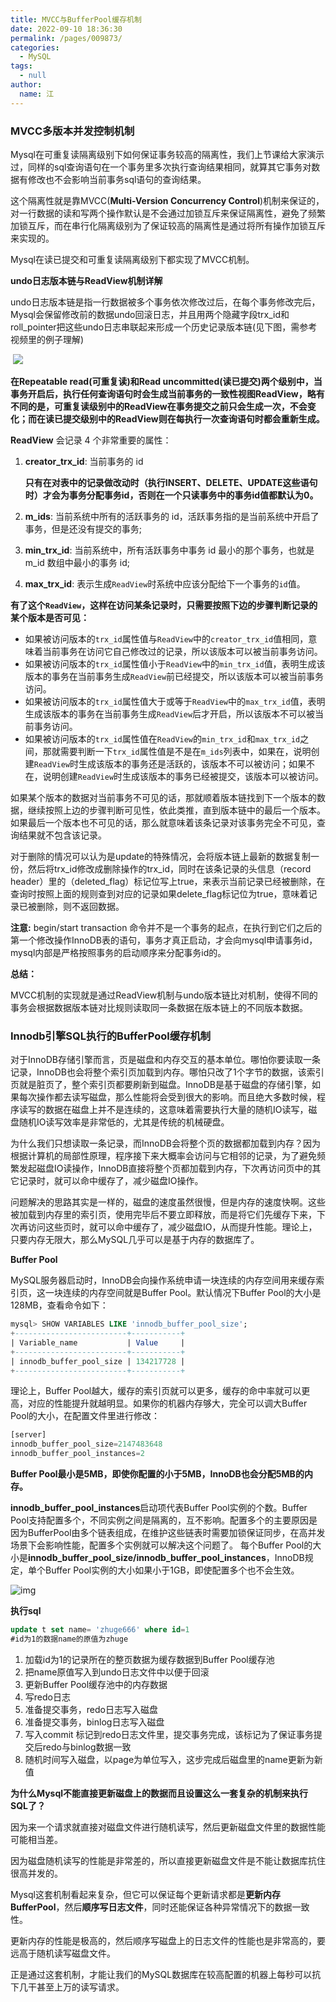 ```yaml
---
title: MVCC与BufferPool缓存机制
date: 2022-09-10 18:36:30
permalink: /pages/009873/
categories: 
  - MySQL
tags: 
  - null
author: 
  name: 江
---
```

### MVCC多版本并发控制机制

Mysql在可重复读隔离级别下如何保证事务较高的隔离性，我们上节课给大家演示过，同样的sql查询语句在一个事务里多次执行查询结果相同，就算其它事务对数据有修改也不会影响当前事务sql语句的查询结果。

这个隔离性就是靠MVCC(**Multi-Version Concurrency Control**)机制来保证的，对一行数据的读和写两个操作默认是不会通过加锁互斥来保证隔离性，避免了频繁加锁互斥，而在串行化隔离级别为了保证较高的隔离性是通过将所有操作加锁互斥来实现的。

Mysql在读已提交和可重复读隔离级别下都实现了MVCC机制。

**undo日志版本链与ReadView机制详解**

undo日志版本链是指一行数据被多个事务依次修改过后，在每个事务修改完后，Mysql会保留修改前的数据undo回滚日志，并且用两个隐藏字段trx_id和roll_pointer把这些undo日志串联起来形成一个历史记录版本链(见下图，需参考视频里的例子理解)

​    ![](https://img.jssjqd.cn/note/20220831233310.png)

**在Repeatable read(可重复读)和Read uncommitted(读已提交)两个级别中，当事务开启后，执行任何查询语句时会生成当前事务的一致性视图ReadView，略有不同的是，可重复读级别中的ReadView在事务提交之前只会生成一次，不会变化；而在读已提交级别中的ReadView则在每执行一次查询语句时都会重新生成。**

**ReadView** 会记录 4 个非常重要的属性：

1. **creator_trx_id**: 当前事务的 id

   **只有在对表中的记录做改动时（执行INSERT、DELETE、UPDATE这些语句时）才会为事务分配事务id，否则在一个只读事务中的事务id值都默认为0。**

2. **m_ids**: 当前系统中所有的活跃事务的 id，活跃事务指的是当前系统中开启了事务，但是还没有提交的事务;

3. **min_trx_id**: 当前系统中，所有活跃事务中事务 id 最小的那个事务，也就是 m_id 数组中最小的事务 id;

4. **max_trx_id**: 表示生成`ReadView`时系统中应该分配给下一个事务的`id`值。

**有了这个`ReadView`，这样在访问某条记录时，只需要按照下边的步骤判断记录的某个版本是否可见：**

- 如果被访问版本的`trx_id`属性值与`ReadView`中的`creator_trx_id`值相同，意味着当前事务在访问它自己修改过的记录，所以该版本可以被当前事务访问。
- 如果被访问版本的`trx_id`属性值小于`ReadView`中的`min_trx_id`值，表明生成该版本的事务在当前事务生成`ReadView`前已经提交，所以该版本可以被当前事务访问。
- 如果被访问版本的`trx_id`属性值大于或等于`ReadView`中的`max_trx_id`值，表明生成该版本的事务在当前事务生成`ReadView`后才开启，所以该版本不可以被当前事务访问。
- 如果被访问版本的`trx_id`属性值在`ReadView`的`min_trx_id`和`max_trx_id`之间，那就需要判断一下`trx_id`属性值是不是在`m_ids`列表中，如果在，说明创建`ReadView`时生成该版本的事务还是活跃的，该版本不可以被访问；如果不在，说明创建`ReadView`时生成该版本的事务已经被提交，该版本可以被访问。

如果某个版本的数据对当前事务不可见的话，那就顺着版本链找到下一个版本的数据，继续按照上边的步骤判断可见性，依此类推，直到版本链中的最后一个版本。如果最后一个版本也不可见的话，那么就意味着该条记录对该事务完全不可见，查询结果就不包含该记录。

对于删除的情况可以认为是update的特殊情况，会将版本链上最新的数据复制一份，然后将trx_id修改成删除操作的trx_id，同时在该条记录的头信息（record header）里的（deleted_flag）标记位写上true，来表示当前记录已经被删除，在查询时按照上面的规则查到对应的记录如果delete_flag标记位为true，意味着记录已被删除，则不返回数据。

**注意:** begin/start transaction 命令并不是一个事务的起点，在执行到它们之后的第一个修改操作InnoDB表的语句，事务才真正启动，才会向mysql申请事务id，mysql内部是严格按照事务的启动顺序来分配事务id的。

**总结：**

MVCC机制的实现就是通过ReadView机制与undo版本链比对机制，使得不同的事务会根据数据版本链对比规则读取同一条数据在版本链上的不同版本数据。

### Innodb引擎SQL执行的BufferPool缓存机制

对于InnoDB存储引擎而言，页是磁盘和内存交互的基本单位。哪怕你要读取一条记录，InnoDB也会将整个索引页加载到内存。哪怕只改了1个字节的数据，该索引页就是脏页了，整个索引页都要刷新到磁盘。InnoDB是基于磁盘的存储引擎，如果每次操作都去读写磁盘，那么性能将会受到很大的影响。而且绝大多数时候，程序读写的数据在磁盘上并不是连续的，这意味着需要执行大量的随机IO读写，磁盘随机IO读写效率是非常低的，尤其是传统的机械硬盘。

为什么我们只想读取一条记录，而InnoDB会将整个页的数据都加载到内存？因为根据计算机的局部性原理，程序接下来大概率会访问与它相邻的记录，为了避免频繁发起磁盘IO读操作，InnoDB直接将整个页都加载到内存，下次再访问页中的其它记录时，就可以命中缓存了，减少磁盘IO操作。

问题解决的思路其实是一样的，磁盘的速度虽然很慢，但是内存的速度快啊。这些被加载到内存里的索引页，使用完毕后不要立即释放，而是将它们先缓存下来，下次再访问这些页时，就可以命中缓存了，减少磁盘IO，从而提升性能。理论上，只要内存无限大，那么MySQL几乎可以是基于内存的数据库了。

**Buffer Pool**

MySQL服务器启动时，InnoDB会向操作系统申请一块连续的内存空间用来缓存索引页，这一块连续的内存空间就是Buffer Pool。默认情况下Buffer Pool的大小是128MB，查看命令如下：

```sql
mysql> SHOW VARIABLES LIKE 'innodb_buffer_pool_size';
+-------------------------+-----------+
| Variable_name           | Value     |
+-------------------------+-----------+
| innodb_buffer_pool_size | 134217728 |
+-------------------------+-----------+
```

理论上，Buffer Pool越大，缓存的索引页就可以更多，缓存的命中率就可以更高，对应的性能提升就越明显。如果你的机器内存够大，完全可以调大Buffer Pool的大小，在配置文件里进行修改：

```sql
[server]
innodb_buffer_pool_size=2147483648
innodb_buffer_pool_instances=2
```

**Buffer Pool最小是5MB，即使你配置的小于5MB，InnoDB也会分配5MB的内存。**

**innodb_buffer_pool_instances**启动项代表Buffer Pool实例的个数。Buffer Pool支持配置多个，不同实例之间是隔离的，互不影响。配置多个的主要原因是因为BufferPool由多个链表组成，在维护这些链表时需要加锁保证同步，在高并发场景下会影响性能，配置多个实例就可以解决这个问题了。
每个Buffer Pool的大小是**innodb_buffer_pool_size/innodb_buffer_pool_instances**，InnoDB规定，单个Buffer Pool实例的大小如果小于1GB，即使配置多个也不会生效。

![img](https://img.jssjqd.cn/202211010159523.png)

**执行sql**

```sql
update t set name= 'zhuge666' where id=1
#id为1的数据name的原值为zhuge
```

1. 加载id为1的记录所在的整页数据为缓存数据到Buffer Pool缓存池
2. 把name原值写入到undo日志文件中以便于回滚
3. 更新Buffer Pool缓存池中的内存数据
4. 写redo日志
5. 准备提交事务，redo日志写入磁盘
6. 准备提交事务，binlog日志写入磁盘
7. 写入commit 标记到redo日志文件里，提交事务完成，该标记为了保证事务提交后redo与binlog数据一致
8. 随机时间写入磁盘，以page为单位写入，这步完成后磁盘里的name更新为新值

**为什么Mysql不能直接更新磁盘上的数据而且设置这么一套复杂的机制来执行SQL了？**

因为来一个请求就直接对磁盘文件进行随机读写，然后更新磁盘文件里的数据性能可能相当差。

因为磁盘随机读写的性能是非常差的，所以直接更新磁盘文件是不能让数据库抗住很高并发的。

Mysql这套机制看起来复杂，但它可以保证每个更新请求都是**更新内存BufferPool**，然后**顺序写日志文件**，同时还能保证各种异常情况下的数据一致性。

更新内存的性能是极高的，然后顺序写磁盘上的日志文件的性能也是非常高的，要远高于随机读写磁盘文件。

正是通过这套机制，才能让我们的MySQL数据库在较高配置的机器上每秒可以抗下几干甚至上万的读写请求。



